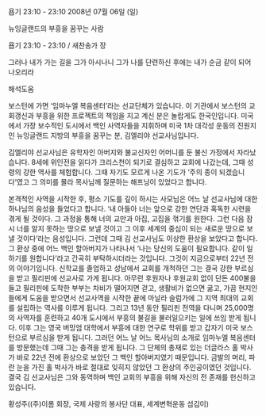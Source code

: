 욥기 23:10 - 23:10 
2008년 07월 06일 (일)

뉴잉글랜드의 부흥을 꿈꾸는 사람



욥기 23:10 - 23:10 / 새찬송가  장


그러나 내가 가는 길을 그가 아시나니 그가 나를 단련하신 후에는 내가 순금 같이 되어 나오리라

해석도움





 보스턴에 가면 ‘임마누엘 복음센터’라는 선교단체가 있습니다. 이 기관에서 보스턴의 교회갱신과 부흥을 위한 프로젝트의 책임을 지고 계신 분은 놀랍게도 한국인입니다. 미국에서 가장 보수적인 도시에서 백인 사역자들을 지휘하며 미국 1차 대각성 운동의 진원지인 뉴잉글랜드 지방의 부흥을 꿈꾸는 분, 김엘리야 선교사님입니다. 

 김엘리야 선교사님은 유학자인 아버지와 불교신자인 어머니를 둔 불신 가정에서 자라났습니다. 8세에 위인전을 읽다가 크리스천이 되기로 결심하고 교회에 나갔는데, 그때 성령의 강한 역사를 체험합니다. 그때 자기도 모르게 나온 기도가 ‘주의 종이 되겠습니다’였고 그 의미를 몰라 목사님께 질문하는 해프닝이 있었다고 합니다. 

 본격적인 사역을 시작한 후, 평소 기도를 깊이 하시는 사모님은 어느 날 선교사님에 대한 하나님의 음성을 들었다고 합니다. ‘내 아들아 너는 앞으로 강한 연단과 혹독한 시련을 겪게 될 것이다. 그 과정을 통해 너의 교만과 아집, 고집을 꺾기를 원한다. 그런 다음 잠시 너를 알지 못하는 땅으로 보낼 것이고 그 이후 세계의 중심이 되는 새로운 땅으로 보낼 것이다’라는 음성입니다. 그런데 그때 김 선교사님도 이상한 환상을 보았다고 합니다. 그 환상 중에 어느 백인 할아버지가 나타나서 ‘나는 당신의 도움이 필요합니다. 같이 일하기를 원합니다’라고 간곡히 부탁하시더라는 것입니다. 그것이 지금으로부터 22년 전의 이야기입니다. 신학교를 졸업하고 성남에서 교회를 개척하던 그는 결국 강한 부르심을 받고 필리핀에 선교사로 가게 됩니다. 아무런 후원자나 후원교회 없이 단돈 400불을 들고 필리핀에 도착한 부부는 차비가 떨어지면 걷고, 생활비가 없으면 굶고, 가끔 현지인들에게 도움을 받으면서 선교사역을 시작한 끝에 마닐라 슬럼가에 그 지역 최대의 교회를 설립하는 역사를 이루게 됩니다. 그리고 13년 동안 필리핀 전역을 다니며 25,000명의 사역자를 훈련하고 40개 도시에서 부흥의 불길을 불러일으키는 일에 쓰임 받게 됩니다. 이후 그는 영국 버밍엄 대학에서 부흥에 대한 연구로 학위를 받고 갑자기 미국 보스턴으로 부르심을 받게 됩니다. 그러던 어느 날 어느 목사님의 소개로 임마누엘 복음센터를 방문했는데 그때 그는 충격을 받게 됩니다. 그 단체의 총재로 있는 더글라스 홀 박사가 바로 22년 전에 환상으로 보았던 그 백인 할아버지였기 때문입니다. 금발의 머리, 파란 눈을 가진 홀 박사가 바로 절대로 잊히지 않았던 그 환상의 주인공이였던 것입니다. 결국 김 선교사님은 그와 동역하며 백인 교회의 부흥을 위해 자신의 전 존재를 헌신하고 있습니다. 

황성주((주)이롬 회장, 국제 사랑의 봉사단 대표, 세계변혁운동 섬김이)